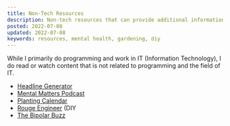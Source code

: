 ```yaml
---
title: Non-Tech Resources
description: Non-tech resources that can provide additional information or support
posted: 2022-07-08
updated: 2022-07-08
keywords: resources, mental health, gardening, diy
---
```


While I primarily do programming and work in IT (Information Technology), I do read or watch 
content that is not related to programming and the field of IT. 

* <a href="https://sumo.com/kickass-headline-generator/" target="_blank">Headline Generator</a>
* <a href="http://www.mentalmatterspod.com/" target="_blank">Mental Matters Podcast</a>
* <a href="https://www.almanac.com/gardening/planting-calendar/AL/Montgomery" target="_blank">Planting Calendar</a>
* <a href="https://rogueengineer.com/" target="_blank">Rouge Engineer</a> (DIY
* <a href="https://thebipolarbuzz.com" target="_blank">The Bipolar Buzz</a>

